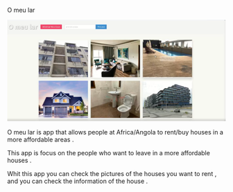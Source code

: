 O meu lar

![lar](/assets/img/2024-11-07_15-57.png)


O meu lar is  app that allows people at Africa/Angola to rent/buy houses in a more affordable areas .

This app is focus  on the people who want to leave in a more affordable houses  .

Whit this app  you can check the pictures of the houses you want to rent , and you can check the information of the house .
